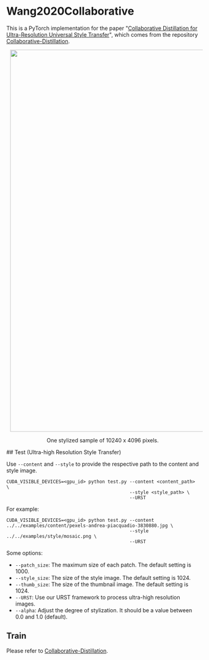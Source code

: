 # Wang2020Collaborative
This is a PyTorch implementation for the paper "[Collaborative Distillation for Ultra-Resolution Universal Style Transfer](https://arxiv.org/abs/2003.08436)", which comes from the repository [Collaborative-Distillation](https://github.com/MingSun-Tse/Collaborative-Distillation).

<center><img src="https://github.com/MingSun-Tse/Collaborative-Distillation/raw/master/UHD_stylized.jpg" width="1000" hspace="10"></center>
<p align="center">
  One stylized sample of 10240 x 4096 pixels.
</p>
## Test (Ultra-high Resolution Style Transfer)

Use `--content` and `--style` to provide the respective path to the content and style image.

```shell
CUDA_VISIBLE_DEVICES=<gpu_id> python test.py --content <content_path> \
                                             --style <style_path> \
                                             --URST
```

For example:

```shell
CUDA_VISIBLE_DEVICES=<gpu_id> python test.py --content ../../examples/content/pexels-andrea-piacquadio-3830880.jpg \
                                             --style ../../examples/style/mosaic.png \
                                             --URST
```

Some options:

* `--patch_size`: The maximum size of each patch. The default setting is 1000.
* `--style_size`: The size of the style image. The default setting is 1024.
* `--thumb_size`: The size of the thumbnail image. The default setting is 1024.
* `--URST`: Use our URST framework to process ultra-high resolution images.
* `--alpha`: Adjust the degree of stylization. It should be a value between 0.0 and 1.0 (default).

## Train

Please refer to [Collaborative-Distillation](https://github.com/MingSun-Tse/Collaborative-Distillation).